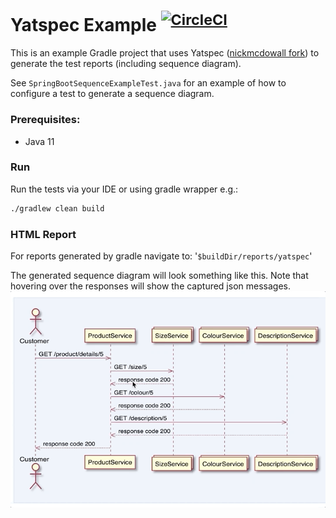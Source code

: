 # Yatspec Example <sup>[![CircleCI](https://circleci.com/gh/nickmcdowall/yatspec-example.svg?style=svg)](https://circleci.com/gh/nickmcdowall/yatspec-example)</sup>

This is an example Gradle project that uses Yatspec ([nickmcdowall fork](https://github.com/nickmcdowall/yatspec))
to generate the test reports (including sequence diagram).

See `SpringBootSequenceExampleTest.java` for an example of how to configure 
a test to generate a sequence diagram.

### Prerequisites:
* Java 11

### Run
Run the tests via your IDE or using gradle wrapper e.g.:

```bash
./gradlew clean build
```

### HTML Report
For reports generated by gradle navigate to: '`$buildDir/reports/yatspec`'

The generated sequence diagram will look something like this. 
Note that hovering over the responses will show the captured json messages.
![](sequence_diagram_example.gif)

